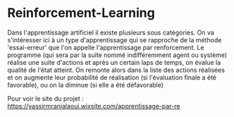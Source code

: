 # Reinforcement-Learning
Dans l'apprentissage artificiel il existe plusieurs sous catégories. On va s'intéresser ici à un type d'apprentissage qui se rapproche de la méthode 'essai-erreur' que l'on appelle l'apprentissage par renforcement. Le programme (qui sera par la suite nommé indifféremment agent ou système) réalise une suite d'actions et après un certain laps de temps, on évalue la qualité de l'état atteint. On remonte alors dans la liste des actions réalisées et on augmente leur probabilité de réalisation (si l'évaluation finale a été favorable), ou on la diminue (si elle a été défavorable)


Pour voir le site du projet :
https://yassirmranialaoui.wixsite.com/apprentissage-par-re
